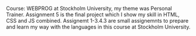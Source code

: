 Course: WEBPROG at Stockholm University, my theme was Personal Trainer.
Assignment 5 is the final project which I show my skill in HTML, CSS and JS combined.
Assignemt 1-3.4.3 are small assignemnts to prepare and learn my way with the languages in this course at Stockholm University.
